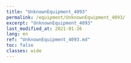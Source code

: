 ```yaml
---
title: "UnknownEquipment_4093"
permalink: /equipment/UnknownEquipment_4093/
excerpt: "UnknownEquipment_4093"
last_modified_at: 2021-01-26
lang: en
ref: "UnknownEquipment_4093.md"
toc: false
classes: wide
---
```



